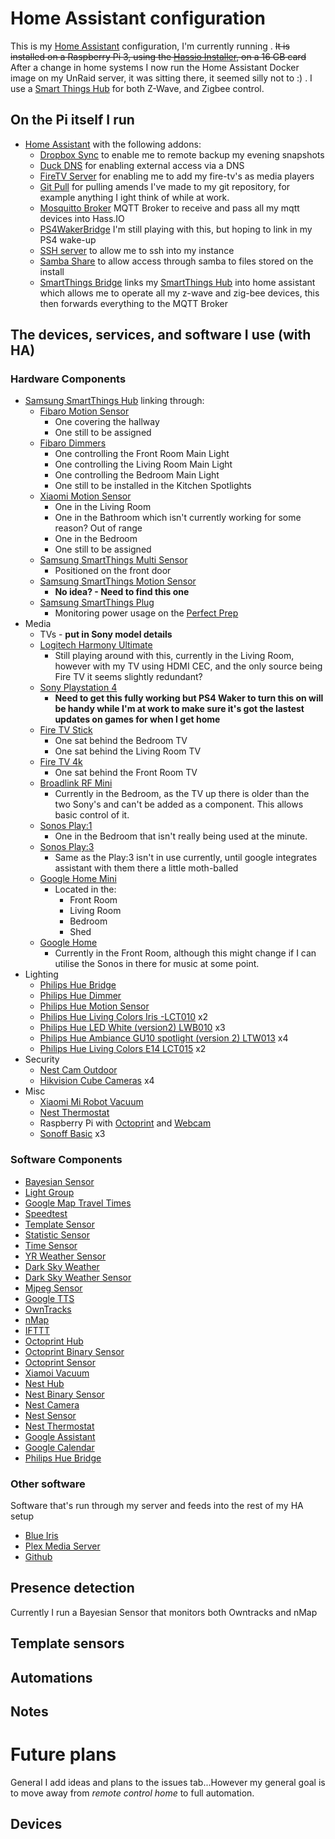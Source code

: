 # Home Assistant configuration
This is my [Home Assistant](https://home-assistant.io/) configuration, I'm currently running . ~~It is installed on a Raspberry Pi 3, using the [Hassio Installer](https://home-assistant.io/hassio/), on a 16 GB card~~ After a change in home systems I now run the Home Assistant Docker image on my UnRaid server, it was sitting there, it seemed silly not to :) . I use a [Smart Things Hub](http://www.samsung.com/uk/smartthings/hub-f-hub-uk-v2/) for both Z-Wave, and Zigbee control.

## On the Pi itself I run

* [Home Assistant](https://home-assistant.io/) with the following addons:
  * [Dropbox Sync](https://github.com/danielwelch/hassio-addons/) to enable me to remote backup my evening snapshots
  * [Duck DNS](https://github.com/hassio-addons/repository/) for enabling external access via a DNS
  * [FireTV Server](http://github.com/gollo/hassio-addons/) for enabling me to add my fire-tv's as media players
  * [Git Pull](https://github.com/vkorn/hassio-addons/) for pulling amends I've made to my git repository, for example anything I ight think of while at work.
  * [Mosquitto Broker](https://github.com/hassio-addons/repository/) MQTT Broker to receive and pass all my mqtt devices into Hass.IO
  * [PS4WakerBridge](https://github.com/vkorn/hassio-addons/) I'm still playing with this, but hoping to link in my PS4 wake-up
  * [SSH server](https://github.com/hassio-addons/repository/) to allow me to ssh into my instance
  * [Samba Share](https://github.com/hassio-addons/repository/) to allow access through samba to files stored on the install
  * [SmartThings Bridge](https://github.com/vkorn/hassio-addons/) links my [SmartThings Hub](http://www.samsung.com/uk/smartthings/hub-f-hub-uk-v2/) into home assistant which allows me to operate all my z-wave and zig-bee devices, this then forwards everything to the MQTT Broker



## The devices, services, and software I use (with HA)

### Hardware Components

* [Samsung SmartThings Hub](http://www.samsung.com/uk/smartthings/hub-f-hub-uk-v2/) linking through:
  * [Fibaro Motion Sensor](https://www.fibaro.com/us/products/motion-sensor/)
    * One covering the hallway
    * One still to be assigned
  * [Fibaro Dimmers](https://www.fibaro.com/us/products/dimmer-2/)
    * One controlling the Front Room Main Light
    * One controlling the Living Room Main Light
    * One controlling the Bedroom Main Light
    * One still to be installed in the Kitchen Spotlights
  * [Xiaomi Motion Sensor](https://www.gearbest.com/alarm-systems/pp_659226.html)
    * One in the Living Room
    * One in the Bathroom which isn't currently working for some reason? Out of range
    * One in the Bedroom
    * One still to be assigned    
  * [Samsung SmartThings Multi Sensor](http://www.samsung.com/uk/smartthings/sensors-plug-f-mlt-uk-v2/F-MLT-UK-V2/)
    * Positioned on the front door
  * [Samsung SmartThings Motion Sensor](http://www.samsung.com/uk/smartthings/sensors-plug-f-irm-uk-v2/)
    * **No idea? - Need to find this one**
  * [Samsung SmartThings Plug](http://www.samsung.com/uk/smartthings/sensors-plug-f-app-uk-v2/)
    * Monitoring power usage on the [Perfect Prep](https://www.tommeetippee.co.uk/product-support/perfect-prep-machine)
* Media
  * TVs - **put in Sony model details**
  * [Logitech Harmony Ultimate](https://www.logitech.com/en-gb/harmony-universal-remotes)
    * Still playing around with this, currently in the Living Room, however with my TV using HDMI CEC, and the only source being Fire TV it seems slightly redundant?
  * [Sony Playstation 4](https://www.playstation.com/en-gb/explore/ps4/buy-ps4/buy-new-ps4/)
    * **Need to get this fully working but PS4 Waker to turn this on will be handy while I'm at work to make sure it's got the lastest updates on games for when I get home**
  * [Fire TV Stick](https://www.amazon.co.uk/dp/B01ETRIFOW/ref=asc_df_B01ETRIFOW50970935/?tag=googshopuk-21&creative=22110&creativeASIN=B01ETRIFOW&linkCode=df0&hvadid=205236640281&hvpos=1o3&hvnetw=g&hvrand=15126035685830008529&hvpone=&hvptwo=&hvqmt=&hvdev=c&hvdvcmdl=&hvlocint=&hvlocphy=1007009&hvtargid=pla-335245349918&th=1&psc=1)
    * One sat behind the Bedroom TV
    * One sat behind the Living Room TV
  * [Fire TV 4k](https://www.amazon.co.uk/dp/B06XTWLSRF/ref=asc_df_B06XTWLSRF50970935/?tag=googshopuk-21&creative=22110&creativeASIN=B06XTWLSRF&linkCode=df0&hvadid=218757371956&hvpos=1o1&hvnetw=g&hvrand=15126035685830008529&hvpone=&hvptwo=&hvqmt=&hvdev=c&hvdvcmdl=&hvlocint=&hvlocphy=1007009&hvtargid=pla-375613946768&th=1&psc=1)
    * One sat behind the Front Room TV
  * [Broadlink RF Mini](http://www.ibroadlink.com/rmMini3/)
    * Currently in the Bedroom, as the TV up there is older than the two Sony's and can't be added as a component.  This allows basic control of it.
  * [Sonos Play:1](https://www.sonos.com/en-gb/shop/play1.html)
    * One in the Bedroom that isn't really being used at the minute.
  * [Sonos Play:3](https://www.sonos.com/en-gb/shop/play3.html)
    * Same as the Play:3 isn't in use currently, until google integrates assistant with them there a little moth-balled
  * [Google Home Mini](https://store.google.com/product/google_home_mini)
    * Located in the:
      * Front Room
      * Living Room
      * Bedroom
      * Shed    
  * [Google Home](https://store.google.com/product/google_home)
    * Currently in the Front Room, although this might change if I can utilise the Sonos in there for music at some point.
* Lighting
  * [Philips Hue Bridge](https://www.philips.co.uk/c-p/8718696516850/hue-bridge)
  * [Philips Hue Dimmer](https://www.philips.co.uk/c-p/8718696743157/hue-dimmer-switch)
  * [Philips Hue Motion Sensor](https://www.philips.co.uk/c-p/8718696743171/hue-motion-sensor)
  * [Philips Hue Living Colors Iris -LCT010](https://www.philips.co.uk/c-m-li/hue/bulbs/latest#filters=BULBS_SU&sliders=&support=&price=&priceBoxes=&page=&layout=96.subcategory.p-grid-icon) x2
  * [Philips Hue LED White (version2) LWB010](https://www.philips.co.uk/c-m-li/hue/bulbs/latest#filters=BULBS_SU&sliders=&support=&price=&priceBoxes=&page=&layout=96.subcategory.p-grid-icon) x3
  * [Philips Hue Ambiance GU10 spotlight (version 2) LTW013](https://www.philips.co.uk/c-m-li/hue/bulbs/latest#filters=BULBS_SU&sliders=&support=&price=&priceBoxes=&page=&layout=96.subcategory.p-grid-icon) x4
  * [Philips Hue Living Colors E14 LCT015](https://www.philips.co.uk/c-m-li/hue/bulbs/latest#filters=BULBS_SU&sliders=&support=&price=&priceBoxes=&page=&layout=96.subcategory.p-grid-icon) x2
* Security
  * [Nest Cam Outdoor](https://nest.com/uk/cameras/nest-cam-outdoor/overview/)
  * [Hikvision Cube Cameras](http://www.hikvision.com/europe/Products_accessries_761_i33113.html) x4
* Misc
  * [Xiaomi Mi Robot Vacuum](https://www.gearbest.com/robot-vacuum/pp_440546.html)
  * [Nest Thermostat](https://store.nest.com/uk/product/thermostat/T3028GBBI)
  * Raspberry Pi with [Octoprint](https://octoprint.org/) and [Webcam](https://www.logitech.com/en-gb/product/hd-webcam-c270)
  * [Sonoff Basic](https://www.itead.cc/smart-home/sonoff-wifi-wireless-switch.html) x3

### Software Components
* [Bayesian Sensor](https://home-assistant.io/components/binary_sensor.bayesian/)
* [Light Group](https://home-assistant.io/components/light.group/)
* [Google Map Travel Times](https://home-assistant.io/components/sensor.google_travel_time/)
* [Speedtest](https://home-assistant.io/components/sensor.speedtest/)
* [Template Sensor](https://home-assistant.io/components/sensor.template/)
* [Statistic Sensor](https://home-assistant.io/components/sensor.statistics/)
* [Time Sensor](https://home-assistant.io/components/sensor.time_date/)
* [YR Weather Sensor](https://home-assistant.io/components/sensor.yr/)
* [Dark Sky Weather](https://home-assistant.io/components/weather.darksky/)
* [Dark Sky Weather Sensor](https://home-assistant.io/components/sensor.darksky/)
* [Mjpeg Sensor](https://home-assistant.io/components/camera.mjpeg/)
* [Google TTS](https://home-assistant.io/components/tts.google/)
* [OwnTracks](https://home-assistant.io/components/device_tracker.owntracks/)
* [nMap](https://home-assistant.io/components/device_tracker.nmap_tracker/)
* [IFTTT](https://home-assistant.io/components/ifttt/)
* [Octoprint Hub](https://home-assistant.io/components/octoprint/)
* [Octoprint Binary Sensor](https://home-assistant.io/components/binary_sensor.octoprint/)
* [Octoprint Sensor](https://home-assistant.io/components/sensor.octoprint/)
* [Xiamoi Vacuum](https://home-assistant.io/components/vacuum.xiaomi_miio/)
* [Nest Hub](https://home-assistant.io/components/nest/)
* [Nest Binary Sensor](https://home-assistant.io/components/binary_sensor.nest/)
* [Nest Camera](https://home-assistant.io/components/camera.nest/)
* [Nest Sensor](https://home-assistant.io/components/sensor.nest/)
* [Nest Thermostat](https://home-assistant.io/components/climate.nest/)
* [Google Assistant](https://home-assistant.io/components/google_assistant/)
* [Google Calendar](https://home-assistant.io/components/calendar.google/)
* [Philips Hue Bridge](https://home-assistant.io/components/hue/)

### Other software
Software that's run through my server and feeds into the rest of my HA setup
* [Blue Iris](http://blueirissoftware.com/)
* [Plex Media Server](https://www.plex.tv/)
* [Github](https://github.com/)

## Presence detection
Currently I run a Bayesian Sensor that monitors both Owntracks and nMap

## Template sensors


## Automations

## Notes

# Future plans
General I add ideas and plans to the issues tab...However my general goal is to move away from *remote control home* to full automation.  


## Devices
<!--
-------------------------------------------------------------------------------------

<del>

### Other software

* [PiVPN](http://www.pivpn.io/) for remote access to my network
* [Pi Hole](https://pi-hole.net/) for blocking those pesky adverts

## Presence detection

## Template sensors

* [Skalavala](https://github.com/skalavala/smarthome) provided a fantastic [template](sensors/zwave_battery_front_door.yaml) that sets the icon for the entity to a representation of the battery level. I use this for all mobile devices, and sensors.
  * ![Screenshot of battery template](https://i.imgur.com/4MnzuLM.png)
* Recycling collection [file and template sensors](sensors/bin.yaml), and [supporting script](local/bin/parse-email)
  * Notifications about upcoming collections are sent by email, the supporting script parses these emails and writes the date of the next collection for each type to it's own file, in JSON formatting
  * A file sensor for each collection type, using the above files
  * A template sensor for each collection type. This tracks whether the collection is two or more days away (future), tomorrow (tomorrow), this morning (today) or past (past). These states are used in automations, and in the HA Dashboard display.

## Automations

* Master and second bedrooms
  * Using the remote with the light strip to control the light, including dimming and colour temperature
  * Dim the light through the night, turning it to lowest brightness and red at midnight
  * Turn the light off if it was left on for half an hour
  * Turn the light on with the alarm
* Front of the house
  * Turn on the light by the house number on at dusk, and at 06:00 (or earlier if we're awake earlier than normal)
  * Turn the light off at sunrise and (just before) midnight
  * Send alerts if we've left the garage doors open for 10 minutes (and nag every 10 minutes)
  * Warn us if an outside door is opened when we're away from home
  * Warn us if the garage doors are opened once we've gone to bed
* Back of the house
  * Turn on the garden lights if the utility door is opened between dusk and dawn (elevation below -5). This temporarily turns off the "off" automations - for 8 seconds (controlled by an input_number)
  * Turn off the garden lights when the utility door is closed
  * Turn off the lights if they're left on and the door is closed
* Lounge
  * Turn on the lights when we come home and it's dark
  * Turn off the lights if we all leave (and the TV is off)
  * Turn on lights as the room gets dark (if we're home, and the TV is on)
  * Turn on the table light if motion is detected in the dark, and turn it off 2 minutes after the last motion detection
  * Mute the TV if the Sonos starts playing, and unmute when it stops
  * Stop the Sonos if the TV is turned on
  * At the end of the night, when the TV has been off for 5 minutes, or the utility door has been shut after the TV is turned off, run the bedtime script (turns of the lights one at a time)
* Hall
  * During Autumn and Winter, turn on the LED lights when the sun is below 5 degrees elevation (and we're home). Our hall is an internal hall with no windows, so it gets dark quickly.
* Home office
  * When I'm working for home, start music at the beginning of the day, and stop it at the end
* People
  * Track when we get up, go to bed, leave, and return, for other automations
  * Notify about commute delays
  * Let the adults know when the other is going to be home
* Misc
  * When battery powered sensors are getting low (25%) warn us so that we know to order a replacement, remind again at 10% and 5%
  * Check the health of the Z-Wave mesh (by looking to see that at least one device has checked in within the last 5 minutes) and run a Heal and Test if necessary
  * Send notifications on startup and shutdown of HA, and when the Z-Wave mesh is ready
  * Notify us about bin collections being due (links in with a green/amber/red Floorplan notification)
* MoreToDo

### Garden lights

This is the most complex of my current automations, to make it "human friendly". The basic logic is that there are automations to turn the light on when the door opens, and off when it closes. To stop that simply having the light on when the door is open, it actually calls a script to turn on the lights. That script turns off the "off" automation temporarily - the duration is determined by the value of `input_number.door_delay` (in seconds).  That means that if we open and close the door (to let the dog out or going out into the garden for some other reason) the lights will stay on when the door closes.  There's another automation (and a template binary sensor) to track if the lights have been left on, and if so to turn them off. That supports a variable delay up to 2 hours, or we can just turn off the automation.

## Notes

* These are (automatically) modified versions of my actual configurations
* My primary goal is to minimise human actions, and where that isn't possible streamline those human actions

# Future plans
A large amount of this will require a rewire of the lighting circuits, so that all the light switches have a neutral wire.

## Devices

* Dimmer modules at most light switches, the exception will be the toilet (since there's a fan linked to it) and the outside light
* Switch modules for the extractor fans
* Multisensors (light/motion/humidity/temperature) in the bedrooms and bathrooms
* Multisensors (light/motion/temperature) in all other rooms
* Lots more door and window sensors, including on the garden gate
* Some form of distance sensor (ultrasonic or laser) in the garage
* BLE beacons
* Digital LED strip for the front of the garage, based upon the [Bruh Automation](https://github.com/bruhautomation/ESP-MQTT-JSON-Digital-LEDs) work
* Analogue LED strips (likely with a Z-Wave controller) for accent lighting and pathway lighting

## Automation thoughts

* Turn on extractor fans when the humidity is more than 5 points above the adjacent room, turning off once they drop to within 5 points
* During darkness, if a bathroom door is opened, turn the bathroom light on at a low level, turning up to medium when the door closes, turning it off when the person leaves
* Turn on the outside front light when the front door opens, the doorbell rings, or somebody is less than 5 minutes away, and coming home
* Other than bedrooms, when the room is in darkness and there's movement turn on the light at a very low level
* During daytime, if the lights are on for *too long* turn them off
* Seasonal use of the digital LED strip
* Flash the relevant section of the LED strip red if the garage door is opening or closing

</del>
# Useful links

* [Home Assistant documentation](https://home-assistant.io/docs/) and [component list](https://home-assistant.io/components/) -->
